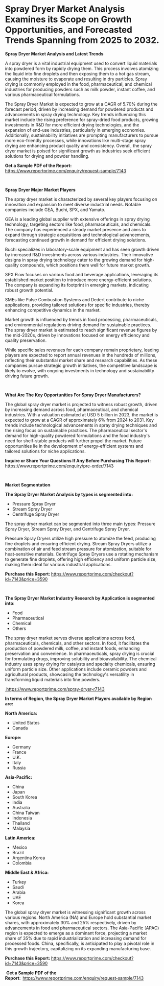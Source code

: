 <p><h1>Spray Dryer Market Analysis Examines its Scope on Growth Opportunities, and Forecasted Trends Spanning from 2025 to 2032.</h1></p><p><strong>Spray Dryer Market Analysis and Latest Trends</strong></p>
<p><p>A spray dryer is a vital industrial equipment used to convert liquid materials into powdered form by rapidly drying them. This process involves atomizing the liquid into fine droplets and then exposing them to a hot gas stream, causing the moisture to evaporate and resulting in dry particles. Spray drying is commonly employed in the food, pharmaceutical, and chemical industries for producing powders such as milk powder, instant coffee, and various pharmaceutical formulations.</p><p>The Spray Dryer Market is expected to grow at a CAGR of 5.70% during the forecast period, driven by increasing demand for powdered products and advancements in spray drying technology. Key trends influencing this market include the rising preference for spray-dried food products, growing investments in R&D for more efficient drying technologies, and the expansion of end-use industries, particularly in emerging economies. Additionally, sustainability initiatives are prompting manufacturers to pursue more eco-friendly processes, while innovations like multi-stage spray drying are enhancing product quality and consistency. Overall, the spray dryer market is poised for significant growth as industries seek efficient solutions for drying and powder handling.</p></p>
<p><strong>Get a Sample PDF of the Report:&nbsp;</strong> <a href="https://www.reportprime.com/enquiry/request-sample/7143?utm_campaign=4603&utm_medium=2&utm_source=Github&utm_content=ia&utm_term=19052025&utm_id=spray-dryer">https://www.reportprime.com/enquiry/request-sample/7143</a></p>
<p>&nbsp;</p>
<p><strong>Spray Dryer Major Market Players</strong></p>
<p><p>The spray dryer market is characterized by several key players focusing on innovation and expansion to meet diverse industrial needs. Notable companies include GEA, Buchi, SPX, and Yamato. </p><p>GEA is a leading global supplier with extensive offerings in spray drying technology, targeting sectors like food, pharmaceuticals, and chemicals. The company has experienced a steady market presence and aims to expand through strategic acquisitions and technological advancements, forecasting continued growth in demand for efficient drying solutions.</p><p>Buchi specializes in laboratory-scale equipment and has seen growth driven by increased R&D investments across various industries. Their innovative designs in spray drying technology cater to the growing demand for high-quality compounds, which positions them well for future market growth.</p><p>SPX Flow focuses on various food and beverage applications, leveraging its established market position to introduce more energy-efficient solutions. The company is expanding its footprint in emerging markets, indicating robust growth potential.</p><p>SMEs like Pulse Combustion Systems and Dedert contribute to niche applications, providing tailored solutions for specific industries, thereby enhancing competitive dynamics in the market.</p><p>Market growth is influenced by trends in food processing, pharmaceuticals, and environmental regulations driving demand for sustainable practices. The spray dryer market is estimated to reach significant revenue figures by the mid-2020s, driven by innovations focused on energy efficiency and quality preservation.</p><p>While specific sales revenues for each company remain proprietary, leading players are expected to report annual revenues in the hundreds of millions, reflecting their substantial market share and research capabilities. As these companies pursue strategic growth initiatives, the competitive landscape is likely to evolve, with ongoing investments in technology and sustainability driving future growth.</p></p>
<p>&nbsp;</p>
<p><strong>What Are The Key Opportunities For Spray Dryer Manufacturers?</strong></p>
<p><p>The global spray dryer market is projected to witness robust growth, driven by increasing demand across food, pharmaceutical, and chemical industries. With a valuation estimated at USD 5 billion in 2023, the market is expected to grow at a CAGR of approximately 6% from 2024 to 2031. Key trends include technological advancements in spray drying techniques and the rising focus on sustainable practices. The pharmaceutical sector's demand for high-quality powdered formulations and the food industry's need for shelf-stable products will further propel the market. Future opportunities lie in the development of energy-efficient systems and tailored solutions for niche applications.</p></p>
<p><strong>Inquire or Share Your Questions If Any Before Purchasing This Report:</strong> <a href="https://www.reportprime.com/enquiry/pre-order/7143?utm_campaign=4603&utm_medium=2&utm_source=Github&utm_content=ia&utm_term=19052025&utm_id=spray-dryer">https://www.reportprime.com/enquiry/pre-order/7143</a></p>
<p>&nbsp;</p>
<p><strong>Market Segmentation</strong></p>
<p><strong>The Spray Dryer Market Analysis by types is segmented into:</strong></p>
<p><ul><li>Pressure Spray Dryer</li><li>Stream Spray Dryer</li><li>Centrifuge Spray Dryer</li></ul></p>
<p><p>The spray dryer market can be segmented into three main types: Pressure Spray Dryer, Stream Spray Dryer, and Centrifuge Spray Dryer. </p><p>Pressure Spray Dryers utilize high pressure to atomize the feed, producing fine droplets and ensuring efficient drying. Stream Spray Dryers utilize a combination of air and feed stream pressure for atomization, suitable for heat-sensitive materials. Centrifuge Spray Dryers use a rotating mechanism to generate fine droplets, offering high efficiency and uniform particle size, making them ideal for various industrial applications.</p></p>
<p><strong>Purchase this Report:&nbsp;</strong><a href="https://www.reportprime.com/checkout?id=7143&price=3590&utm_campaign=4603&utm_medium=2&utm_source=Github&utm_content=ia&utm_term=19052025&utm_id=spray-dryer">https://www.reportprime.com/checkout?id=7143&price=3590</a></p>
<p>&nbsp;</p>
<p><strong>The Spray Dryer Market Industry Research by Application is segmented into:</strong></p>
<p><ul><li>Food</li><li>Pharmaceutical</li><li>Chemical</li><li>Others</li></ul></p>
<p><p>The spray dryer market serves diverse applications across food, pharmaceuticals, chemicals, and other sectors. In food, it facilitates the production of powdered milk, coffee, and instant foods, enhancing preservation and convenience. In pharmaceuticals, spray drying is crucial for formulating drugs, improving solubility and bioavailability. The chemical industry uses spray drying for catalysts and specialty chemicals, ensuring uniform particle size. Other applications include ceramic powders and agricultural products, showcasing the technology's versatility in transforming liquid materials into fine powders.</p></p>
<p><a href="https://www.reportprime.com/spray-dryer-r7143?utm_campaign=4603&utm_medium=2&utm_source=Github&utm_content=ia&utm_term=19052025&utm_id=spray-dryer">&nbsp;https://www.reportprime.com/spray-dryer-r7143</a></p>
<p><strong>In terms of Region, the Spray Dryer Market Players available by Region are:</strong></p>
<p>
    <p> <strong> North America: </strong>
        <ul>
            <li>United States</li>
            <li>Canada</li>
        </ul>
        </p> 
    <p> <strong> Europe: </strong>
        <ul>
            <li>Germany</li>
            <li>France</li>
            <li>U.K.</li>
            <li>Italy</li>
            <li>Russia</li>
        </ul>
        </p> 
    <p> <strong> Asia-Pacific: </strong>
        <ul>
            <li>China</li>
            <li>Japan</li>
            <li>South Korea</li>
            <li>India</li>
            <li>Australia</li>
            <li>China Taiwan</li>
            <li>Indonesia</li>
            <li>Thailand</li>
            <li>Malaysia</li>
        </ul>
        </p> 
    <p> <strong> Latin America: </strong>
        <ul>
            <li>Mexico</li>
            <li>Brazil</li>
            <li>Argentina Korea</li>
            <li>Colombia</li>
        </ul>
        </p> 
    <p> <strong> Middle East & Africa: </strong>
        <ul>
            <li>Turkey</li>
            <li>Saudi</li>
            <li>Arabia</li>
            <li>UAE</li>
            <li>Korea</li>
        </ul>
    </p>
    </p>
<p><p>The global spray dryer market is witnessing significant growth across various regions. North America (NA) and Europe hold substantial market shares, with approximately 30% and 25% respectively, driven by advancements in food and pharmaceutical sectors. The Asia-Pacific (APAC) region is expected to emerge as a dominant force, projecting a market share of 35% due to rapid industrialization and increasing demand for processed foods. China, specifically, is anticipated to play a pivotal role in this growth trajectory, capitalizing on its expanding manufacturing base.</p></p>
<p><strong>Purchase this Report: </strong><a href="https://www.reportprime.com/checkout?id=7143&price=3590&utm_campaign=4603&utm_medium=2&utm_source=Github&utm_content=ia&utm_term=19052025&utm_id=spray-dryer">https://www.reportprime.com/checkout?id=7143&price=3590</a></p>
<p>&nbsp;<strong>Get a Sample PDF of the Report:&nbsp;&nbsp;</strong><a href="https://www.reportprime.com/enquiry/request-sample/7143?utm_campaign=4603&utm_medium=2&utm_source=Github&utm_content=ia&utm_term=19052025&utm_id=spray-dryer">https://www.reportprime.com/enquiry/request-sample/7143</a></p>
<p><strong></strong></p>
<p><p></p><p></p><p></p></p>